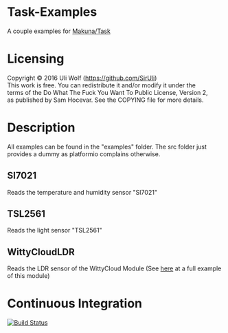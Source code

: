 # Task-Examples
A couple examples for [Makuna/Task](https://github.com/Makuna/Task)

# Licensing
Copyright © 2016 Uli Wolf (https://github.com/SirUli)  
This work is free. You can redistribute it and/or modify it under the  
terms of the Do What The Fuck You Want To Public License, Version 2,  
as published by Sam Hocevar. See the COPYING file for more details.  

# Description
All examples can be found in the "examples" folder. The src folder just provides
a dummy as platformio complains otherwise.

## SI7021
Reads the temperature and humidity sensor "SI7021"

## TSL2561
Reads the light sensor "TSL2561"

## WittyCloudLDR
Reads the LDR sensor of the WittyCloud Module (See [here](https://github.com/SirUli/ESP8266-WittyCloud-ESP12-ArduinoDemo) at a full example of this module)

# Continuous Integration
[![Build Status](https://travis-ci.org/SirUli/Task-Examples.svg?branch=master)](https://travis-ci.org/SirUli/Task-Examples)
